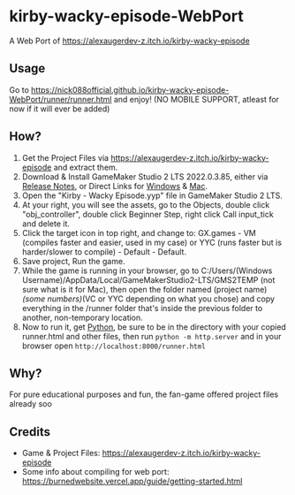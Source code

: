 # kirby-wacky-episode-WebPort
A Web Port of https://alexaugerdev-z.itch.io/kirby-wacky-episode

## Usage
Go to https://nick088official.github.io/kirby-wacky-episode-WebPort/runner/runner.html and enjoy! (NO MOBILE SUPPORT, atleast for now if it will ever be added)

## How?
1. Get the Project Files via https://alexaugerdev-z.itch.io/kirby-wacky-episode and extract them.
2. Download & Install GameMaker Studio 2 LTS 2022.0.3.85, either via [Release Notes](https://gms.yoyogames.com/ReleaseNotes-LTS.html), or Direct Links for [Windows](https://gms.yoyogames.com/GameMaker-Installer-2022.0.3.85.exe) & [Mac](https://gms.yoyogames.com/GameMaker-2022.0.3.85.pkg).
3. Open the "Kirby - Wacky Episode.yyp" file in GameMaker Studio 2 LTS.
4. At your right, you will see the assets, go to the Objects, double click "obj_controller", double click Beginner Step, right click Call input_tick and delete it.
5. Click the target icon in top right, and change to: GX.games - VM (compiles faster and easier, used in my case) or YYC (runs faster but is harder/slower to compile) - Default - Default.
6. Save project, Run the game.
7. While the game is running in your browser, go to C:/Users/(Windows Username)/AppData/Local/GameMakerStudio2-LTS/GMS2TEMP (not sure what is it for Mac), then open the folder named (project name)_(some numbers)_(VC or YYC depending on what you chose) and copy everything in the /runner folder that's inside the previous folder to another, non-temporary location.
8. Now to run it, get [Python](https://www.python.org/downloads/), be sure to be in the directory with your copied runner.html and other files, then run `python -m http.server` and in your browser open `http://localhost:8000/runner.html`

## Why?
For pure educational purposes and fun, the fan-game offered project files already soo

## Credits
- Game & Project Files: https://alexaugerdev-z.itch.io/kirby-wacky-episode
- Some info about compiling for web port: https://burnedwebsite.vercel.app/guide/getting-started.html
